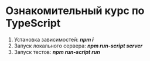 # Ознакомительный курс по TypeScript

1) Установка зависимостей: **_npm i_**
2) Запуск локального сервера: **_npm run-script server_**
3) Запуск тестов: **_npm run-script run_**